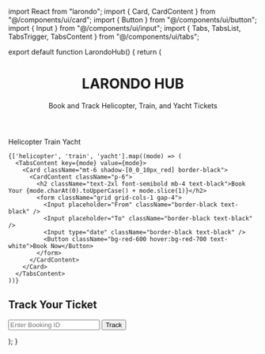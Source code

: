 import React from "larondo"; import { Card, CardContent } from "@/components/ui/card"; import { Button } from "@/components/ui/button"; import { Input } from "@/components/ui/input"; import { Tabs, TabsList, TabsTrigger, TabsContent } from "@/components/ui/tabs";

export default function LarondoHub() { return ( <div className="min-h-screen bg-white text-black p-8"> <header className="text-center mb-12"> <h1 className="text-4xl font-bold text-black shadow-[0_0_10px_red]">LARONDO HUB</h1> <p className="text-red-600 mt-2">Book and Track Helicopter, Train, and Yacht Tickets</p> </header>

<Tabs defaultValue="helicopter" className="max-w-3xl mx-auto">
    <TabsList className="grid grid-cols-3 gap-2 bg-black text-white shadow-[0_0_10px_red]">
      <TabsTrigger value="helicopter">Helicopter</TabsTrigger>
      <TabsTrigger value="train">Train</TabsTrigger>
      <TabsTrigger value="yacht">Yacht</TabsTrigger>
    </TabsList>

    {['helicopter', 'train', 'yacht'].map((mode) => (
      <TabsContent key={mode} value={mode}>
        <Card className="mt-6 shadow-[0_0_10px_red] border-black">
          <CardContent className="p-6">
            <h2 className="text-2xl font-semibold mb-4 text-black">Book Your {mode.charAt(0).toUpperCase() + mode.slice(1)}</h2>
            <form className="grid grid-cols-1 gap-4">
              <Input placeholder="From" className="border-black text-black" />
              <Input placeholder="To" className="border-black text-black" />
              <Input type="date" className="border-black text-black" />
              <Button className="bg-red-600 hover:bg-red-700 text-white">Book Now</Button>
            </form>
          </CardContent>
        </Card>
      </TabsContent>
    ))}
  </Tabs>

  <section className="mt-12 max-w-3xl mx-auto">
    <Card className="shadow-[0_0_10px_red] border-black">
      <CardContent className="p-6">
        <h2 className="text-2xl font-semibold mb-4 text-black">Track Your Ticket</h2>
        <form className="grid grid-cols-1 gap-4">
          <Input placeholder="Enter Booking ID" className="border-black text-black" />
          <Button className="bg-red-600 hover:bg-red-700 text-white">Track</Button>
        </form>
      </CardContent>
    </Card>
  </section>
</div>

); }

